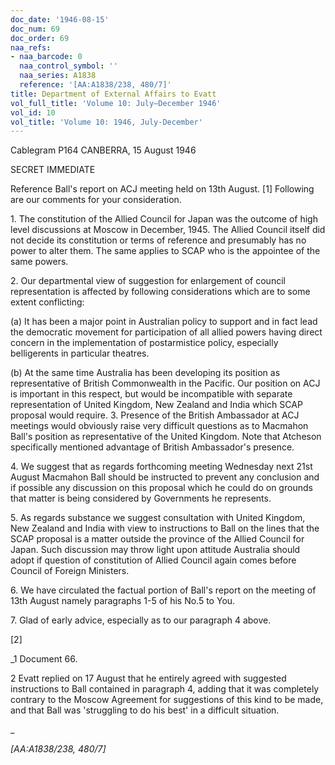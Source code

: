 ```yaml
---
doc_date: '1946-08-15'
doc_num: 69
doc_order: 69
naa_refs:
- naa_barcode: 0
  naa_control_symbol: ''
  naa_series: A1838
  reference: '[AA:A1838/238, 480/7]'
title: Department of External Affairs to Evatt
vol_full_title: 'Volume 10: July–December 1946'
vol_id: 10
vol_title: 'Volume 10: 1946, July-December'
---
```


Cablegram P164 CANBERRA, 15 August 1946

SECRET IMMEDIATE

Reference Ball's report on ACJ meeting held on 13th August. [1] Following are our comments for your consideration.

1\. The constitution of the Allied Council for Japan was the outcome of high level discussions at Moscow in December, 1945. The Allied Council itself did not decide its constitution or terms of reference and presumably has no power to alter them. The same applies to SCAP who is the appointee of the same powers.

2\. Our departmental view of suggestion for enlargement of council representation is affected by following considerations which are to some extent conflicting:

(a) It has been a major point in Australian policy to support and in fact lead the democratic movement for participation of all allied powers having direct concern in the implementation of postarmistice policy, especially belligerents in particular theatres.

(b) At the same time Australia has been developing its position as representative of British Commonwealth in the Pacific. Our position on ACJ is important in this respect, but would be incompatible with separate representation of United Kingdom, New Zealand and India which SCAP proposal would require. 3. Presence of the British Ambassador at ACJ meetings would obviously raise very difficult questions as to Macmahon Ball's position as representative of the United Kingdom. Note that Atcheson specifically mentioned advantage of British Ambassador's presence.

4\. We suggest that as regards forthcoming meeting Wednesday next 21st August Macmahon Ball should be instructed to prevent any conclusion and if possible any discussion on this proposal which he could do on grounds that matter is being considered by Governments he represents.

5\. As regards substance we suggest consultation with United Kingdom, New Zealand and India with view to instructions to Ball on the lines that the SCAP proposal is a matter outside the province of the Allied Council for Japan. Such discussion may throw light upon attitude Australia should adopt if question of constitution of Allied Council again comes before Council of Foreign Ministers.

6\. We have circulated the factual portion of Ball's report on the meeting of 13th August namely paragraphs 1-5 of his No.5 to You.

7\. Glad of early advice, especially as to our paragraph 4 above.

[2]

 _1 Document 66.

2 Evatt replied on 17 August that he entirely agreed with suggested instructions to Ball contained in paragraph 4, adding that it was completely contrary to the Moscow Agreement for suggestions of this kind to be made, and that Ball was 'struggling to do his best' in a difficult situation.

_

 _[AA:A1838/238, 480/7]_